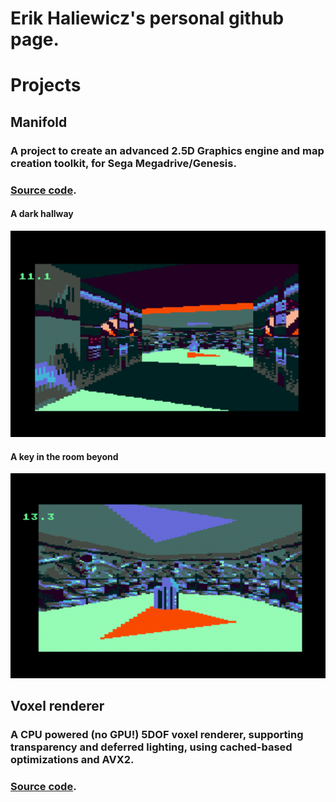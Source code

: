 # Erik Haliewicz's personal github page.

# Projects

## Manifold

### A project to create an advanced 2.5D Graphics engine and map creation toolkit, for Sega Megadrive/Genesis.

### [Source code](github.com/ehaliewicz/manifold).

#### A dark hallway
![A dark hallway](manifold_1.png)

#### A key in the room beyond
![ A key in the room beyond](manifold_0.png)

## Voxel renderer

### A CPU powered (no GPU!) 5DOF voxel renderer, supporting transparency and deferred lighting, using cached-based optimizations and AVX2.

### [Source code](github.com/ehaliewicz/voxel).
